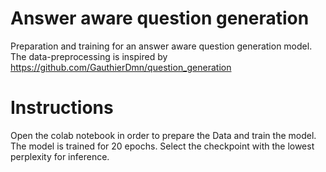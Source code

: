 # Answer aware question generation
Preparation and training for an answer aware question generation model.
The data-preprocessing is inspired by https://github.com/GauthierDmn/question_generation

# Instructions
Open the colab notebook in order to prepare the Data and train the model.
The model is trained for 20 epochs. Select the checkpoint with the lowest perplexity for inference.
